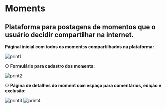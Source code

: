 # Moments

<h2>Plataforma para postagens de momentos que o usuário decidir compartilhar na internet. </h2>

<strong>Páginal inicial com todos os momentos compartilhados na plataforma: </strong>

![print1](https://user-images.githubusercontent.com/48140982/183530271-ee0dbc7f-a985-4092-96a7-f04ce675690b.PNG)

○ <strong>Formulário para cadastro dos moments: </strong>

![print2](https://user-images.githubusercontent.com/48140982/183530273-d1733520-837f-4c81-bf3b-109ad216e5ac.PNG)

○ <strong>Página de detalhes do moment com espaço para comentários, edição e exclusão:</strong>

![print3](https://user-images.githubusercontent.com/48140982/183530277-bc3affe5-1778-410f-9174-fc2f77935b6b.PNG)
![print4](https://user-images.githubusercontent.com/48140982/183530278-77c8aaaf-c33c-43f4-8bdc-d83c5aff0a65.PNG)

